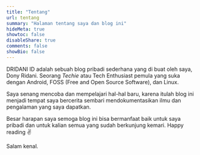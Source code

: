 ```yaml
---
title: "Tentang"
url: tentang
summary: "Halaman tentang saya dan blog ini"
hideMeta: true
showtoc: false
disableShare: true
comments: false
showBio: false
---
```


DRIDANI ID adalah sebuah blog pribadi sederhana yang di buat oleh saya, Dony Ridani. Seorang *Techie* atau Tech Enthusiast pemula yang suka dengan Android, FOSS (Free and Open Source Software), dan Linux.

Saya senang mencoba dan mempelajari hal-hal baru, karena itulah blog ini menjadi tempat saya bercerita sembari mendokumentasikan ilmu dan pengalaman yang saya dapatkan.

Besar harapan saya semoga blog ini bisa bermanfaat baik untuk saya pribadi dan untuk kalian semua yang sudah berkunjung kemari. Happy reading ✌️ 

Salam kenal. 
